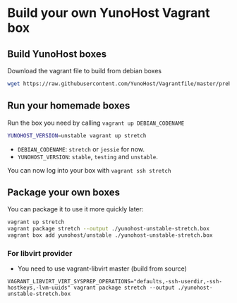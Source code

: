 # Build your own YunoHost Vagrant box

## Build YunoHost boxes

Download the vagrant file to build from debian boxes

```bash
wget https://raw.githubusercontent.com/YunoHost/Vagrantfile/master/prebuild/Vagrantfile
```

## Run your homemade boxes

Run the box you need by calling `vagrant up DEBIAN_CODENAME`

```bash
YUNOHOST_VERSION=unstable vagrant up stretch
```

- `DEBIAN_CODENAME`: `stretch` or `jessie` for now.
- `YUNOHOST_VERSION`: `stable`, `testing` and `unstable`.

You can now log into your box with `vagrant ssh stretch`

## Package your own boxes

You can package it to use it more quickly later:

```bash
vagrant up stretch
vagrant package stretch --output ./yunohost-unstable-stretch.box
vagrant box add yunohost/unstable ./yunohost-unstable-stretch.box
```


### For libvirt provider

* You need to use vagrant-libvirt master (build from source)

`VAGRANT_LIBVIRT_VIRT_SYSPREP_OPERATIONS="defaults,-ssh-userdir,-ssh-hostkeys,-lvm-uuids" vagrant package stretch --output ./yunohost-unstable-stretch.box`
